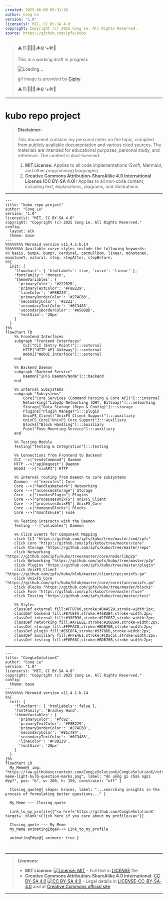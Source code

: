```yaml
---
created: 2025-06-08 05:31:26
author: Cong Le
version: "1.0"
license(s): MIT, CC BY-SA 4.0
copyright: Copyright (c) 2025 Cong Le. All Rights Reserved.
source: https://github.com/ipfs/kubo
---
```



> ⚠️🏗️🚧🦺🧱🪵🪨🪚🛠️👷
> 
> This is a working draft in progress
> 
> ![Loading...](https://media4.giphy.com/media/v1.Y2lkPTc5MGI3NjExd3VwcHgzZWxnbTc3eWUwd2NpdnEwem9wdWVxemZ1eDE1aHpmZmlhdSZlcD12MV9pbnRlcm5hbF9naWZfYnlfaWQmY3Q9Zw/N35rW3vRNeaDC/giphy.gif)
>
> gif image is provided by [Giphy](https://giphy.com)
> 
> ⚠️🏗️🚧🦺🧱🪵🪨🪚🛠️👷


----




# kubo repo project
> **Disclaimer:**
>
> This document contains my personal notes on the topic,
> compiled from publicly available documentation and various cited sources.
> The materials are intended for educational purposes, personal study, and reference.
> The content is dual-licensed:
> 1. **MIT License:** Applies to all code implementations (Swift, Mermaid, and other programming languages).
> 2. **Creative Commons Attribution-ShareAlike 4.0 International License (CC BY-SA 4.0):** Applies to all non-code content, including text, explanations, diagrams, and illustrations.
---


```mermaid
---
title: "kubo repo project"
author: "Cong Le"
version: "1.0"
license(s): "MIT, CC BY-SA 4.0"
copyright: "Copyright (c) 2025 Cong Le. All Rights Reserved."
config:
  layout: elk
  theme: base
---
%%%%%%%% Mermaid version v11.4.1-b.14
%%%%%%%% Available curve styles include the following keywords:
%% basis, bumpX, bumpY, cardinal, catmullRom, linear, monotoneX, monotoneY, natural, step, stepAfter, stepBefore.
%%{
  init: {
    'flowchart': { 'htmlLabels': true, 'curve': 'linear' },
    'fontFamily': 'Monaco',
    'themeVariables': {
      'primaryColor': '#222B2B',
      'primaryTextColor': '#F8B229',
      'lineColor': '#F8B229',
      'primaryBorderColor': '#27AE60',
      'secondaryColor': '#2221',
      'secondaryTextColor': '#6C3483',
      'secondaryBorderColor': '#A569BD',
      'fontSize': '20px'
    }
  }
}%%
flowchart TD
    %% Frontend Interfaces
    subgraph "Frontend Interfaces"
        CLI["CLI (Entry Point)"]:::external
        HTTP["HTTP API Gateway"]:::external
        WebUI["WebUI Interface"]:::external
    end

    %% Backend Daemon
    subgraph "Backend Service"
        Daemon["IPFS Daemon/Node"]:::backend
    end

    %% Internal Subsystems
    subgraph "Subsystems"
        Core["Core Services (Command Parsing & Core API)"]:::internal
        Networking["Libp2p Networking (DHT, Bitswap)"]:::networking
        Storage["Data Storage (Repo & Config)"]:::storage
        Plugins["Plugin Manager"]:::plugin
        UnixFS_Client["UnixFS Client Support"]:::auxiliary
        UnixFS_Core["UnixFS Core Support"]:::auxiliary
        Blocks["Block Handling"]:::auxiliary
        Fuse["Fuse Mounting Service"]:::auxiliary
    end

    %% Testing Module
    Testing["Testing & Integration"]:::testing

    %% Connections from Frontend to Backend
    CLI -->|"sendsCommand"| Daemon
    HTTP -->|"apiRequest"| Daemon
    WebUI -->|"viaAPI"| HTTP

    %% Internal routing from Daemon to core subsystems
    Daemon -->|"executes"| Core
    Core -->|"handlesNetwork"| Networking
    Core -->|"accessesStorage"| Storage
    Core -->|"invokesPlugin"| Plugins
    Core -->|"processesUnixFS"| UnixFS_Client
    Core -->|"processesUnixFS"| UnixFS_Core
    Core -->|"managesBlocks"| Blocks
    Core -->|"mountsFuse"| Fuse

    %% Testing interacts with the Daemon
    Testing ---|"validates"| Daemon

    %% Click Events for Component Mapping
    click CLI "https://github.com/ipfs/kubo/tree/master/cmd/ipfs"
    click Core "https://github.com/ipfs/kubo/tree/master/core"
    click Storage "https://github.com/ipfs/kubo/tree/master/repo"
    click Networking "https://github.com/ipfs/kubo/tree/master/core/node/libp2p"
    click Networking "https://github.com/ipfs/kubo/tree/master/p2p"
    click Plugins "https://github.com/ipfs/kubo/tree/master/plugin"
    click UnixFS_Client "https://github.com/ipfs/kubo/blob/master/client/rpc/unixfs.go"
    click UnixFS_Core "https://github.com/ipfs/kubo/blob/master/core/coreiface/unixfs.go"
    click Blocks "https://github.com/ipfs/kubo/tree/master/blocks"
    click Fuse "https://github.com/ipfs/kubo/tree/master/fuse"
    click Testing "https://github.com/ipfs/kubo/tree/master/test"

    %% Styles
    classDef external fill:#FFD700,stroke:#DAA520,stroke-width:2px;
    classDef backend fill:#87CEFA,stroke:#4682B4,stroke-width:2px;
    classDef internal fill:#98FB98,stroke:#2E8B57,stroke-width:2px;
    classDef networking fill:#AFEEEE,stroke:#20B2AA,stroke-width:2px;
    classDef storage fill:#FFFACD,stroke:#BDB76B,stroke-width:2px;
    classDef plugin fill:#E6E6FA,stroke:#9370DB,stroke-width:2px;
    classDef auxiliary fill:#FFE4E1,stroke:#CD5C5C,stroke-width:2px;
    classDef testing fill:#F0E68C,stroke:#BDB76B,stroke-width:2px;
```


---

<!-- 
```mermaid
%% Current Mermaid version
info
```  -->


```mermaid
---
title: "CongLeSolutionX"
author: "Cong Le"
version: "1.0"
license(s): "MIT, CC BY-SA 4.0"
copyright: "Copyright (c) 2025 Cong Le. All Rights Reserved."
config:
  theme: base
---
%%%%%%%% Mermaid version v11.4.1-b.14
%%{
  init: {
    'flowchart': { 'htmlLabels': false },
    'fontFamily': 'Bradley Hand',
    'themeVariables': {
      'primaryColor': '#fc82',
      'primaryTextColor': '#F8B229',
      'primaryBorderColor': '#27AE60',
      'secondaryColor': '#81c784',
      'secondaryTextColor': '#6C3483',
      'lineColor': '#F8B229',
      'fontSize': '20px'
    }
  }
}%%
flowchart LR
  My_Meme@{ img: "https://raw.githubusercontent.com/CongLeSolutionX/CongLeSolutionX/refs/heads/main/assets/images/My-meme-light-bulb-question-marks.png", label: "Ăn uống gì chưa ngừi đẹp?", pos: "b", w: 200, h: 150, constraint: "off" }

  Closing_quote@{ shape: braces, label: "...searching insights in the process of formulating better questions..." }
    
  My_Meme ~~~ Closing_quote
    
  Link_to_my_profile{{"<a href='https://github.com/CongLeSolutionX' target='_blank'>Click here if you care about my profile</a>"}}

  Closing_quote ~~~ My_Meme
  My_Meme animatingEdge@--> Link_to_my_profile
  
  animatingEdge@{ animate: true }



```

---
>**Licenses:**
>
>- **MIT License:**  [![License: MIT](https://img.shields.io/badge/License-MIT-yellow.svg)](LICENSE) - Full text in [LICENSE](LICENSE) file.
>- **Creative Commons Attribution-ShareAlike 4.0 International**: [CC BY-SA 4.0](https://creativecommons.org/licenses/by-sa/4.0/) [![CC BY-SA 4.0](https://licensebuttons.net/l/by-sa/4.0/88x31.png)](https://creativecommons.org/licenses/by-sa/4.0/) - Legal details in [LICENSE-CC-BY-SA-4.0](THE_PAST/LICENSE-CC-BY-SA-4.0) and at [Creative Commons official site](https://creativecommons.org/licenses/by-sa/4.0/).
>
---